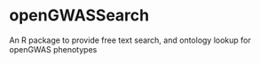 # openGWASSearch
An R package to provide free text search, and ontology lookup for openGWAS phenotypes
